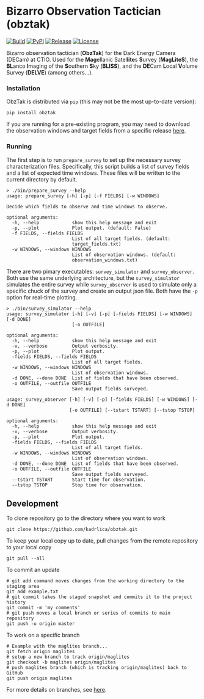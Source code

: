 # Bizarro Observation Tactician (obztak)

[![Build](https://img.shields.io/travis/kadrlica/obztak.svg)](https://travis-ci.org/kadrlica/obztak)
[![PyPI](https://img.shields.io/pypi/v/obztak.svg)](https://pypi.python.org/pypi/obztak)
[![Release](https://img.shields.io/github/release/kadrlica/obztak.svg)](../../releases)
[![License](https://img.shields.io/badge/license-MIT-blue.svg)](../../)

Bizarro observation tactician (**ObzTak**) for the Dark Energy Camera (DECam) at CTIO. Used for the **Mag**ellanic Satel**lite**s **S**urvey (**MagLiteS**), the **BL**anco **I**maging of the **S**outhern **S**ky (**BLISS**), and the **DE**Cam **L**ocal **V**olume Survey (**DELVE**) (among others...).

### Installation

ObzTak is distributed via `pip` (this may not be the most up-to-date version):
```
pip install obztak
```

If you are running for a pre-existing program, you may need to download the observation windows and target fields from a specific release [here](../../releases).

### Running

The first step is to run `prepare_survey` to set up the necessary survey characterization files. Specifically, this script builds a list of survey fields and a list of expected time windows. These files will be written to the current directory by default.
```
> ./bin/prepare_survey --help
usage: prepare_survey [-h] [-p] [-f FIELDS] [-w WINDOWS]

Decide which fields to observe and time windows to observe.

optional arguments:
  -h, --help            show this help message and exit
  -p, --plot            Plot output. (default: False)
  -f FIELDS, --fields FIELDS
                        List of all target fields. (default:
                        target_fields.txt)
  -w WINDOWS, --windows WINDOWS
                        List of observation windows. (default:
                        observation_windows.txt)
```


There are two pimary executables: `survey_simulator` and `survey_observer`. Both use the same underlying architecture, but the `survey_simulator` simulates the entire survey while `survey_observer` is used to simulate only a specific chuck of the survey and create an output json file. Both have the `-p` option for real-time plotting.
```
> ./bin/survey_simulator --help
usage: survey_simulator [-h] [-v] [-p] [-fields FIELDS] [-w WINDOWS] [-d DONE]
                        [-o OUTFILE]

optional arguments:
  -h, --help            show this help message and exit
  -v, --verbose         Output verbosity.
  -p, --plot            Plot output.
  -fields FIELDS, --fields FIELDS
                        List of all target fields.
  -w WINDOWS, --windows WINDOWS
                        List of observation windows.
  -d DONE, --done DONE  List of fields that have been observed.
  -o OUTFILE, --outfile OUTFILE
                        Save output fields surveyed.
```

```
usage: survey_observer [-h] [-v] [-p] [-fields FIELDS] [-w WINDOWS] [-d DONE]
                       [-o OUTFILE] [--tstart TSTART] [--tstop TSTOP]

optional arguments:
  -h, --help            show this help message and exit
  -v, --verbose         Output verbosity.
  -p, --plot            Plot output.
  -fields FIELDS, --fields FIELDS
                        List of all target fields.
  -w WINDOWS, --windows WINDOWS
                        List of observation windows.
  -d DONE, --done DONE  List of fields that have been observed.
  -o OUTFILE, --outfile OUTFILE
                        Save output fields surveyed.
  --tstart TSTART       Start time for observation.
  --tstop TSTOP         Stop time for observation.
```

## Development

To clone repository go to the directory where you want to work
```
git clone https://github.com/kadrlica/obztak.git
```
To keep your local copy up to date, pull changes from the remote repository to your local copy
```
git pull --all 
```
To commit an update
```
# git add command moves changes from the working directory to the staging area
git add example.txt 
# git commit takes the staged snapshot and commits it to the project history
git commit -m 'my comments' 
# git push moves a local branch or series of commits to main repository
git push -u origin master 
```
To work on a specific branch
```
# Example with the maglites branch...
git fetch origin maglites
# setup a new branch to track origin/maglites
git checkout -b maglites origin/maglites 
# push maglites branch (which is tracking origin/maglites) back to GitHub
git push origin maglites 
```
For more details on branches, see [here](http://stackoverflow.com/q/1783405/4075339).
